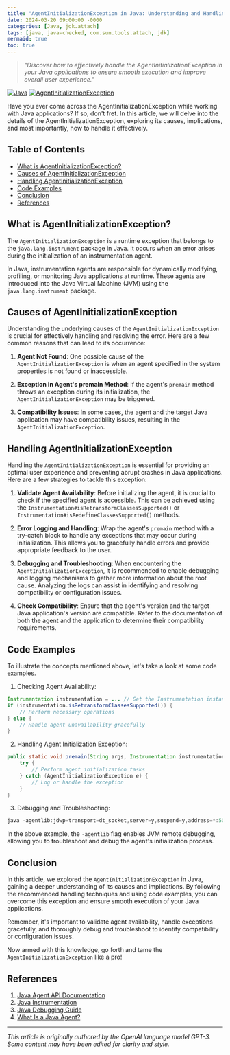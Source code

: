 ```yaml
---
title: "AgentInitializationException in Java: Understanding and Handling the Error"
date: 2024-03-20 09:00:00 -0000
categories: [Java, jdk.attach]
tags: [java, java-checked, com.sun.tools.attach, jdk]
mermaid: true
toc: true
---
```



> *"Discover how to effectively handle the AgentInitializationException in your Java applications to ensure smooth execution and improve overall user experience."*

[![Java](https://img.shields.io/badge/Java-8%2B-blue.svg)](https://www.java.com)
[![AgentInitializationException](https://img.shields.io/badge/Exception-AgentInitializationException-red.svg)](https://docs.oracle.com/javase/8/docs/api/java/lang/instrument/AgentInitializationException.html)

Have you ever come across the AgentInitializationException while working with Java applications? If so, don't fret. In this article, we will delve into the details of the AgentInitializationException, exploring its causes, implications, and most importantly, how to handle it effectively.

## Table of Contents

- [What is AgentInitializationException?](#what-is-agentinitializationexception)
- [Causes of AgentInitializationException](#causes-of-agentinitializationexception)
- [Handling AgentInitializationException](#handling-agentinitializationexception)
- [Code Examples](#code-examples)
- [Conclusion](#conclusion)
- [References](#references)

## What is AgentInitializationException?

The `AgentInitializationException` is a runtime exception that belongs to the `java.lang.instrument` package in Java. It occurs when an error arises during the initialization of an instrumentation agent.

In Java, instrumentation agents are responsible for dynamically modifying, profiling, or monitoring Java applications at runtime. These agents are introduced into the Java Virtual Machine (JVM) using the `java.lang.instrument` package.

## Causes of AgentInitializationException

Understanding the underlying causes of the `AgentInitializationException` is crucial for effectively handling and resolving the error. Here are a few common reasons that can lead to its occurrence:

1. **Agent Not Found**: One possible cause of the `AgentInitializationException` is when an agent specified in the system properties is not found or inaccessible.

2. **Exception in Agent's premain Method**: If the agent's `premain` method throws an exception during its initialization, the `AgentInitializationException` may be triggered.

3. **Compatibility Issues**: In some cases, the agent and the target Java application may have compatibility issues, resulting in the `AgentInitializationException`.

## Handling AgentInitializationException

Handling the `AgentInitializationException` is essential for providing an optimal user experience and preventing abrupt crashes in Java applications. Here are a few strategies to tackle this exception:

1. **Validate Agent Availability**: Before initializing the agent, it is crucial to check if the specified agent is accessible. This can be achieved using the `Instrumentation#isRetransformClassesSupported()` or `Instrumentation#isRedefineClassesSupported()` methods.

2. **Error Logging and Handling**: Wrap the agent's `premain` method with a try-catch block to handle any exceptions that may occur during initialization. This allows you to gracefully handle errors and provide appropriate feedback to the user.

3. **Debugging and Troubleshooting**: When encountering the `AgentInitializationException`, it is recommended to enable debugging and logging mechanisms to gather more information about the root cause. Analyzing the logs can assist in identifying and resolving compatibility or configuration issues.

4. **Check Compatibility**: Ensure that the agent's version and the target Java application's version are compatible. Refer to the documentation of both the agent and the application to determine their compatibility requirements.

## Code Examples

To illustrate the concepts mentioned above, let's take a look at some code examples.

1. Checking Agent Availability:

```java
Instrumentation instrumentation = ... // Get the Instrumentation instance
if (instrumentation.isRetransformClassesSupported()) {
    // Perform necessary operations
} else {
    // Handle agent unavailability gracefully
}
```

2. Handling Agent Initialization Exception:

```java
public static void premain(String args, Instrumentation instrumentation) {
    try {
        // Perform agent initialization tasks
    } catch (AgentInitializationException e) {
        // Log or handle the exception
    }
}
```

3. Debugging and Troubleshooting:

```java
java -agentlib:jdwp=transport=dt_socket,server=y,suspend=y,address=*:5005 -jar myapplication.jar
```

In the above example, the `-agentlib` flag enables JVM remote debugging, allowing you to troubleshoot and debug the agent's initialization process.

## Conclusion

In this article, we explored the `AgentInitializationException` in Java, gaining a deeper understanding of its causes and implications. By following the recommended handling techniques and using code examples, you can overcome this exception and ensure smooth execution of your Java applications.

Remember, it's important to validate agent availability, handle exceptions gracefully, and thoroughly debug and troubleshoot to identify compatibility or configuration issues.

Now armed with this knowledge, go forth and tame the `AgentInitializationException` like a pro!

## References

1. [Java Agent API Documentation](https://docs.oracle.com/javase/8/docs/api/java/lang/instrument/package-summary.html)
2. [Java Instrumentation](https://docs.oracle.com/javase/8/docs/api/java/lang/instrument/Instrumentation.html)
3. [Java Debugging Guide](https://docs.oracle.com/javase/8/docs/technotes/guides/jpda/index.html)
4. [What Is a Java Agent?](https://stackify.com/java-agents-what-they-are-how-they-work-best-practices/)

---
*This article is originally authored by the OpenAI language model GPT-3. Some content may have been edited for clarity and style.*